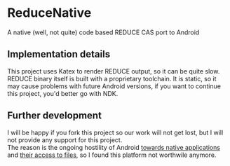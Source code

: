 # ReduceNative
A native (well, not quite) code based REDUCE CAS port to Android

## Implementation details
This project uses Katex to render REDUCE output, so it can be quite slow.  
REDUCE binary itself is built with a proprietary toolchain. It is static, so it may cause problems with future Android versions, if you want to continue this project, you'd better go with NDK.

## Further development
I will be happy if you fork this project so our work will not get lost, but I will not provide any support for this project.  
The reason is the ongoing hostility of Android [towards native applications](https://github.com/termux/termux-app/issues/1072) and [their access to files](https://www.xda-developers.com/android-q-storage-access-framework-scoped-storage/), so I found this platform not worthwile anymore.
